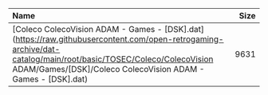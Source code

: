 |Name|Size|
|:---|---:|
|[Coleco ColecoVision ADAM - Games - [DSK].dat](https://raw.githubusercontent.com/open-retrogaming-archive/dat-catalog/main/root/basic/TOSEC/Coleco/ColecoVision ADAM/Games/[DSK]/Coleco ColecoVision ADAM - Games - [DSK].dat)|9631|
